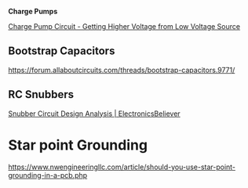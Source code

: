 **Charge Pumps**

[Charge Pump Circuit - Getting Higher Voltage from Low Voltage Source](https://circuitdigest.com/electronic-circuits/charge-pump-circuit-design)

## **Bootstrap Capacitors**

https://forum.allaboutcircuits.com/threads/bootstrap-capacitors.9771/

## RC Snubbers

[Snubber Circuit Design Analysis | ElectronicsBeliever](https://electronicsbeliever.com/snubber-circuit-design-analysis/#:~:text=RC%20snubber%20is%20commonly%20used%20in%20switching%20converters,frequency%20or%20ringing%20behavior%20to%20prevent%20further%20issue.)

# Star point Grounding

https://www.nwengineeringllc.com/article/should-you-use-star-point-grounding-in-a-pcb.php